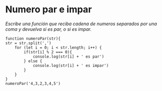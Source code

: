 # Numero par e impar

_Escribe una función que reciba cadena de numeros separados por una coma y devuelva si es par, o si es impar._


```
function numeroPar(str){
str = str.split(',')
    for (let i = 0; i < str.length; i++) {
        if(str[i] % 2 === 0){
            console.log(str[i] + ' es par')
        } else {
            console.log(str[i] + ' es impar')
        }
    }
}
numeroPar('4,3,2,3,4,5')
```